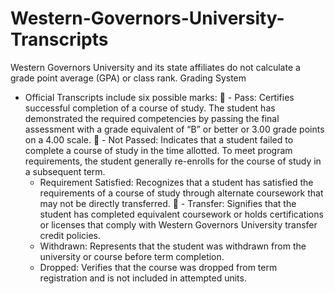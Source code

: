 # Western-Governors-University-Transcripts
 Western Governors University and its state affiliates do not calculate a grade point average (GPA) or class rank.
 Grading System
 - Official Transcripts include six possible marks:
􏰀    - Pass: Certifies successful completion of a course of study. The student has demonstrated the required competencies by passing the final assessment with a grade equivalent of “B” or better or 3.00 grade points on a 4.00 scale.
􏰀    - Not Passed: Indicates that a student failed to complete a course of study in the time allotted. To meet program requirements, the student generally re-enrolls for the course of study in a subsequent term.
     - Requirement Satisfied: Recognizes that a student has satisfied the requirements of a course of study through alternate coursework that may not be directly transferred.
 􏰀   - Transfer: Signifies that the student has completed equivalent coursework or holds certifications or licenses that comply with Western Governors University transfer credit policies.
    - Withdrawn: Represents that the student was withdrawn from the university or course before term completion.
    - Dropped: Verifies that the course was dropped from term registration and is not included in attempted units.
